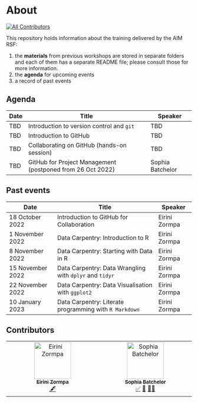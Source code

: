 # About
<!-- ALL-CONTRIBUTORS-BADGE:START - Do not remove or modify this section -->
[![All Contributors](https://img.shields.io/badge/all_contributors-2-orange.svg?style=flat-square)](#contributors-)
<!-- ALL-CONTRIBUTORS-BADGE:END -->

This repository holds information about the training delivered by the AIM RSF:
1. the **materials** from previous workshops are stored in separate folders and each of them has a separate README file; please consult those for more information.
2. the **agenda** for upcoming events
3. a record of past events

## Agenda

| Date              | Title                                                      | Speaker          |
| ------------------| -----------------------------------------------------------|------------------|
| TBD               | Introduction to version control and `git`                  | TBD              |
| TBD               | Introduction to GitHub                                     | TBD              |
| TBD               | Collaborating on GitHub (hands-on session)                 | TBD              |
| TBD               | GitHub for Project Management (postponed from 26 Oct 2022) | Sophia Batchelor |

## Past events

| Date              | Title                                                   | Speaker          |
| ------------------| ------------------------------------------------------- |------------------|
| 18 October 2022   | Introduction to GitHub for Collaboration                | Eirini Zormpa    |
| 1 November 2022   | Data Carpentry: Introduction to R                       | Eirini Zormpa    |
| 8 November 2022   | Data Carpentry: Starting with Data in R                 | Eirini Zormpa    |
| 15 November 2022  | Data Carpentry: Data Wrangling with `dplyr` and `tidyr`    | Eirini Zormpa    |
| 22 November 2022  | Data Carpentry: Data Visualisation with `ggplot2`          | Eirini Zormpa    |
| 10 January 2023   | Data Carpentry: Literate programming with `R Markdown`     | Eirini Zormpa    |

## Contributors

<!-- ALL-CONTRIBUTORS-LIST:START - Do not remove or modify this section -->
<!-- prettier-ignore-start -->
<!-- markdownlint-disable -->
<table>
  <tbody>
    <tr>
      <td align="center" valign="top" width="14.28%"><a href="https://github.com/eirini-zormpa"><img src="https://avatars.githubusercontent.com/u/30151074?v=4?s=100" width="100px;" alt="Eirini Zormpa"/><br /><sub><b>Eirini Zormpa</b></sub></a><br /><a href="#content-eirini-zormpa" title="Content">🖋</a></td>
      <td align="center" valign="top" width="14.28%"><a href="http://www.brainonsilicon.com"><img src="https://avatars.githubusercontent.com/u/42813259?v=4?s=100" width="100px;" alt="Sophia Batchelor"/><br /><sub><b>Sophia Batchelor</b></sub></a><br /><a href="#tutorial-BrainonSilicon" title="Tutorials">✅</a> <a href="#talk-BrainonSilicon" title="Talks">📢</a> <a href="#mentoring-BrainonSilicon" title="Mentoring">🧑‍🏫</a></td>
    </tr>
  </tbody>
</table>

<!-- markdownlint-restore -->
<!-- prettier-ignore-end -->

<!-- ALL-CONTRIBUTORS-LIST:END -->
<!-- prettier-ignore-start -->
<!-- markdownlint-disable -->

<!-- markdownlint-restore -->
<!-- prettier-ignore-end -->

<!-- ALL-CONTRIBUTORS-LIST:END -->
